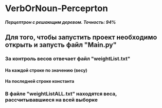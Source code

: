 # VerbOrNoun-Perceprton
##### Перцептрон с решающим деревом. Точность: 94%

## Для того, чтобы запустить проект необходимо открыть и запусть файл "Main.py"

### За контроль весов отвечает файл "weightList.txt"
#### На каждой строке по значению (весу)
#### На последней строке константа

### В файле "weightListALL.txt" находятся веса, рассчитывавшиеся на всей выборке
